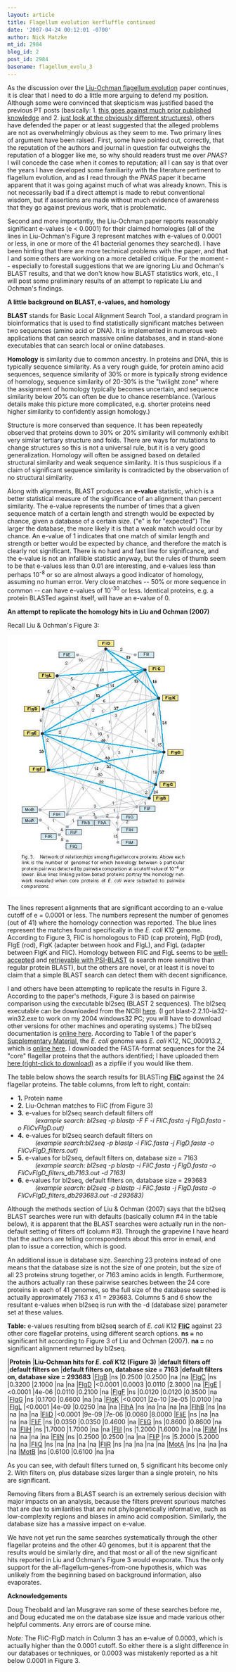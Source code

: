 ```yaml
---
layout: article
title: Flagellum evolution kerfluffle continued
date: '2007-04-24 00:12:01 -0700'
author: Nick Matzke
mt_id: 2984
blog_id: 2
post_id: 2984
basename: flagellum_evolu_3
---
```

As the discussion over the [Liu-Ochman flagellum evolution](http://www.pnas.org/cgi/content/abstract/0700266104v1) paper continues, it is clear that I need to do a little more arguing to defend my position.  Although some were convinced that skepticism was justified based the previous PT posts (basically: 1. [this goes against much prior published knowledge](/archives/2007/04/flagellum-evolu-1.html) and 2. [just look at the obviously different structures](/archives/2007/04/update-on-pnas.html)), others have defended the paper or at least suggested that the alleged problems are not as overwhelmingly obvious as they seem to me.  Two primary lines of argument have been raised.  First, some have pointed out, correctly, that the reputation of the authors and journal in question far outweighs the reputation of a blogger like me, so why should readers trust me over _PNAS_?  I will concede the case when it comes to reputation; all I can say is that over the years I have developed some familiarity with the literature pertinent to flagellum evolution, and as I read through the _PNAS_ paper it became apparent that it was going against much of what was already known.  This is not necessarily bad if a direct attempt is made to rebut conventional wisdom, but if assertions are made without much evidence of awareness that they go against previous work, that is problematic.

Second and more importantly, the Liu-Ochman paper reports reasonably significant e-values (e &lt; 0.0001) for their claimed homologies (all of the lines in Liu-Ochman's Figure 3 represent matches with e-values of 0.0001 or less, in one or more of the 41 bacterial genomes they searched).  I have been hinting that there are more technical problems with the paper, and that I and some others are working on a more detailed critique.  For the moment -- especially to forestall suggestions that we are ignoring Liu and Ochman's BLAST results, and that we don't know how BLAST statistics work, etc., I will post some preliminary results of an attempt to replicate Liu and Ochman's findings. 

**A little background on BLAST, e-values, and homology**

**BLAST** stands for Basic Local Alignment Search Tool, a standard program in bioinformatics that is used to find statistically significant matches between two sequences (amino acid or DNA).  It is implemented in numerous web applications that can search massive online databases, and in stand-alone executables that can search local or online databases. 

**Homology** is similarity due to common ancestry.  In proteins and DNA, this is typically sequence similarity.  As a very rough guide, for protein amino acid sequences, sequence similarity of 30% or more is typically strong evidence of homology, sequence similarity of 20-30% is the "twilight zone" where the assignment of homology typically becomes uncertain, and sequence similarity below 20% can often be due to chance resemblance. (Various details make this picture more complicated, e.g. shorter proteins need higher similarity to confidently assign homology.)  

Structure is more conserved than sequence.  It has been repeatedly observed that proteins down to 30% or 20% similarity will commonly exhibit very similar tertiary structure and folds.  There are ways for mutations to change structures so this is not a universal rule, but it is a very good generalization.  Homology will often be assigned based on detailed structural similarity and weak sequence similarity.  It is thus suspicious if a claim of significant sequence similarity is contradicted by the observation of no structural similarity.

Along with alignments, BLAST produces an **e-value** statistic, which is a better statistical measure of the significance of an alignment than percent similarity.  The e-value represents the number of times that a given sequence match of a certain length and strength would be expected by chance, given a database of a certain size.  ("e" is for "expected")  The larger the database, the more likely it is that a weak match would occur by chance.  An e-value of 1 indicates that one match of similar length and strength or better would be expected by chance, and therefore the match is clearly not significant.  There is no hard and fast line for significance, and the e-value is not an infallible statistic anyway, but the rules of thumb seem to be that e-values less than 0.01 are interesting, and e-values less than perhaps 10<sup>-8</sup> or so are almost always a good indicator of homology, assuming no human error.  Very close matches -- 50% or more sequence in common -- can have e-values of 10<sup>-30</sup> or less.  Identical proteins, e.g. a protein BLASTed against itself, will have an e-value of 0.

**An attempt to replicate the homology hits in Liu and Ochman (2007)**

Recall Liu & Ochman's Figure 3:

<img src="/uploads/2007/Liu_Ochman_fig3.jpg" alt="" style="" />

The lines represent alignments that are significant according to an e-value cutoff of e = 0.0001 or less.  The numbers represent the number of genomes (out of 41) where the homology connection was reported.  The blue lines represent the matches found specifically in the _E. coli_ K12 genome.  According to Figure 3, FliC is homologous to FliD (cap protein), FlgD (rod), FlgE (rod), FlgK (adapter between hook and FlgL), and FlgL (adapter between FlgK and FliC).  Homology between FliC and FlgL seems to be [well-accepted](http://expasy.org/cgi-bin/get-similar?name=bacterial%20flagellin%20family) and [retrievable with PSI-BLAST](/archives/2006/09/flagellum-evolu.html) (a search more sensitive than regular protein BLAST), but the others are novel, or at least it is novel to claim that a simple BLAST search can detect them with decent significance.

I and others have been attempting to replicate the results in Figure 3.  According to the paper's methods, Figure 3 is based on pairwise comparison using the executable bl2seq (BLAST 2 sequences).  The bl2seq executable can be downloaded from the NCBI [here](ftp://ftp.ncbi.nlm.nih.gov/blast/executables). (I got blast-2.2.10-ia32-win32.exe to work on my 2004 windows32 PC; you will have to download other versions for other machines and operating systems.)  The bl2seq documentation is [online here](http://www.ncbi.nlm.nih.gov/staff/tao/URLAPI/bl2seq.html). According to Table 1 of the paper's [Supplementary Material](http://www.pnas.org/cgi/content/full/0700266104/DC1#T1), the _E. coli_ genome was _E. coli_ K12, NC_000913.2, which is [online here](http://www.ncbi.nlm.nih.gov/entrez/query.fcgi?db=genome&amp;cmd=Retrieve&amp;dopt=Overview&amp;list_uids=115).  I downloaded the FASTA-format sequences for the 24 "core" flagellar proteins that the authors identified; I have uploaded them [here (right-click to download)](/uploads/2007/Ecoli_k12.zip) as a zipfile if you would like them.

The table below shows the search results for BLASTing **[FliC](http://www.ncbi.nlm.nih.gov/entrez/viewer.fcgi?db=protein&amp;val=16129870)** against the 24 flagellar proteins.  The table columns, from left to right, contain:

<ul>
<li><b>1.</b> Protein name</li>
<li><b>2.</b> Liu-Ochman matches to FliC (from Figure 3)</li>
<li><b>3.</b> e-values for bl2seq search default filters off<br />
<i>&nbsp;&nbsp;&nbsp;&nbsp;&nbsp;&nbsp;&nbsp;&nbsp;&nbsp;&nbsp;(example search: bl2seq -p blastp -F F -i FliC.fasta -j FlgD.fasta -o FliCvFlgD.out)</i></li>
<li><b>4.</b> e-values for bl2seq search default filters on<br />
&nbsp;&nbsp;&nbsp;&nbsp;&nbsp;&nbsp;&nbsp;&nbsp;&nbsp;&nbsp;<i>(example search:bl2seq -p blastp -i FliC.fasta -j FlgD.fasta -o FliCvFlgD_filters.out)</i></li>
<li><b>5.</b> e-values for bl2seq, default filters on, database size = 7163<br />
&nbsp;&nbsp;&nbsp;&nbsp;&nbsp;&nbsp;&nbsp;&nbsp;&nbsp;&nbsp;<i>(example search: bl2seq -p blastp -i FliC.fasta -j FlgD.fasta -o FliCvFlgD_filters_db7163.out -d 7163)</i></li>
<li><b>6.</b> e-values for bl2seq, default filters on, database size = 293683<br />
&nbsp;&nbsp;&nbsp;&nbsp;&nbsp;&nbsp;&nbsp;&nbsp;&nbsp;&nbsp;<i>(example search: bl2seq -p blastp -i FliC.fasta -j FlgD.fasta -o FliCvFlgD_filters_db293683.out -d 293683)</i></li>
</ul>

Although the methods section of Liu & Ochman (2007) says that the bl2seq BLAST searches were run with defaults (basically column #4 in the table below), it is apparent that the BLAST searches were actually run in the non-default setting of filters off (column #3).  Through the grapevine I have heard that the authors are telling correspondents about this error in email, and plan to issue a correction, which is good.  

An additional issue is database size.  Searching 23 proteins instead of one means that the database size is not the size of one protein, but the size of all 23 proteins strung together, or 7163 amino acids in length.  Furthermore, the authors actually ran these pairwise searches between the 24 core proteins in each of 41 genomes, so the full size of the database searched is actually approximately 7163 x 41 = 293683.  Columns 5 and 6 show the resultant e-values when bl2seq is run with the -d (database size) parameter set at these values.

**Table:** e-values resulting from bl2seq search of _E. coli_ K12 **[FliC](http://www.ncbi.nlm.nih.gov/entrez/viewer.fcgi?db=protein&amp;val=16129870)** against 23 other core flagellar proteins, using different search options.  **ns =** no significant hit according to Figure 3 of Liu and Ochman (2007).  **na =** no significant alignment returned by bl2seq.


|**Protein** |**Liu-Ochman hits for _E. coli_ K12 (Figure 3)** |**default filters off** |**default filters on** |**default filters on, database size = 7163** |**default filters on, database size = 293683**
|[FlgB](http://www.ncbi.nlm.nih.gov/entrez/viewer.fcgi?db=protein&amp;val=16129036) |ns |0.2500 |0.2500 |na |na
|[FlgC](http://www.ncbi.nlm.nih.gov/entrez/viewer.fcgi?db=protein&amp;val=16129037) |ns |0.3200 |2.1000 |na |na
|[FlgD](http://www.ncbi.nlm.nih.gov/entrez/viewer.fcgi?db=protein&amp;val=16129038) |&lt;0.0001 |0.0003 |0.0110 |2.3000 |na
|[FlgE](http://www.ncbi.nlm.nih.gov/entrez/viewer.fcgi?db=protein&amp;val=16129039) |&lt;0.0001 |4e-06 |0.0110 |0.2100 |na
|[FlgF](http://www.ncbi.nlm.nih.gov/entrez/viewer.fcgi?db=protein&amp;val=16129040) |ns |0.0120 |0.0120 |0.3500 |na
|[FlgG](http://www.ncbi.nlm.nih.gov/entrez/viewer.fcgi?db=protein&amp;val=16129041) |ns |0.1700 |0.6600 |na |na
|[FlgK](http://www.ncbi.nlm.nih.gov/entrez/viewer.fcgi?db=protein&amp;val=16129045) |&lt;0.0001 |2e-10 |3e-05 |0.0100 |na
|[FlgL](http://www.ncbi.nlm.nih.gov/entrez/viewer.fcgi?db=protein&amp;val=16129046) |&lt;0.0001 |4e-09 |0.0250 |na |na
|[FlhA](http://www.ncbi.nlm.nih.gov/entrez/viewer.fcgi?db=protein&amp;val=16129831) |ns |na |na |na |na
|[FlhB](http://www.ncbi.nlm.nih.gov/entrez/viewer.fcgi?db=protein&amp;val=16129832) |ns |na |na |na |na
|[FliD](http://www.ncbi.nlm.nih.gov/entrez/viewer.fcgi?db=protein&amp;val=16129871) |&lt;0.0001 |9e-09 |7e-06 |0.0080 |8.0000
|[FliE](http://www.ncbi.nlm.nih.gov/entrez/viewer.fcgi?db=protein&amp;val=16129884) |ns |na |na |na |na
|[FliF](http://www.ncbi.nlm.nih.gov/entrez/viewer.fcgi?db=protein&amp;val=16129885) |ns |0.0350 |0.0350 |0.4600 |na
|[FliG](http://www.ncbi.nlm.nih.gov/entrez/viewer.fcgi?db=protein&amp;val=16129886) |ns |0.8600 |0.8600 |na |na
|[FliH](http://www.ncbi.nlm.nih.gov/entrez/viewer.fcgi?db=protein&amp;val=90111357) |ns |1.7000 |1.7000 |na |na
|[FliI](http://www.ncbi.nlm.nih.gov/entrez/viewer.fcgi?db=protein&amp;val=16129888) |ns |1.2000 |1.6000 |na |na
|[FliM](http://www.ncbi.nlm.nih.gov/entrez/viewer.fcgi?db=protein&amp;val=16129892) |ns |na |na |na |na
|[FliN](http://www.ncbi.nlm.nih.gov/entrez/viewer.fcgi?db=protein&amp;val=16129893) |ns |0.2500 |0.2500 |na |na
|[FliP](http://www.ncbi.nlm.nih.gov/entrez/viewer.fcgi?db=protein&amp;val=16129895) |ns |5.2000 |5.2000 |na |na
|[FliQ](http://www.ncbi.nlm.nih.gov/entrez/viewer.fcgi?db=protein&amp;val=16129896) |ns |na |na |na |na
|[FliR](http://www.ncbi.nlm.nih.gov/entrez/viewer.fcgi?db=protein&amp;val=16129897) |ns |na |na |na |na
|[MotA](http://www.ncbi.nlm.nih.gov/entrez/viewer.fcgi?db=protein&amp;val=16129842) |ns |na |na |na |na
|[MotB](http://www.ncbi.nlm.nih.gov/entrez/viewer.fcgi?db=protein&amp;val=16129841) |ns |0.6100 |0.6100 |na |na



As you can see, with default filters turned on, 5 significant hits become only 2.  With filters on, plus database sizes larger than a single protein, no hits are significant.

Removing filters from a BLAST search is an extremely serious decision with major impacts on an analysis, because the filters prevent spurious matches that are due to similarities that are not phylogenetically informative, such as low-complexity regions and biases in amino acid composition.  Similarly, the database size has a massive impact on e-value.

We have not yet run the same searches systematically through the other flagellar proteins and the other 40 genomes, but it is apparent that the results would be similarly dire, and that most or all of the new significant hits reported in Liu and Ochman's Figure 3 would evaporate.  Thus the only support for the all-flagellum-genes-from-one hypothesis, which was unlikely from the beginning based on background information, also evaporates.

**Acknowledgements**

Doug Theobald and Ian Musgrave ran some of these searches before me, and Doug educated me on the database size issue and made various other helpful comments.  Any errors are of course mine.

_Note:_ The FliC-FlgD match in Column 3 has an e-value of 0.0003, which is actually higher than the 0.0001 cutoff.  So either there is a slight difference in our databases or techniques, or 0.0003 was mistakenly reported as a hit below 0.0001 in Figure 3.
